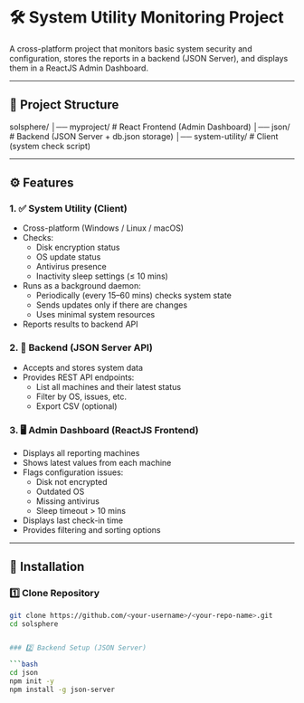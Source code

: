 # 🛠️ System Utility Monitoring Project

A cross-platform project that monitors basic system security and configuration, stores the reports in a backend (JSON Server), and displays them in a ReactJS Admin Dashboard.

---

## 📂 Project Structure

solsphere/
│── myproject/ # React Frontend (Admin Dashboard)
│── json/ # Backend (JSON Server + db.json storage)
│── system-utility/ # Client (system check script)

---

## ⚙️ Features

### 1. ✅ System Utility (Client)
- Cross-platform (Windows / Linux / macOS)  
- Checks:
  - Disk encryption status
  - OS update status
  - Antivirus presence
  - Inactivity sleep settings (≤ 10 mins)
- Runs as a background daemon:
  - Periodically (every 15–60 mins) checks system state
  - Sends updates only if there are changes
  - Uses minimal system resources
- Reports results to backend API

### 2. 🔁 Backend (JSON Server API)
- Accepts and stores system data  
- Provides REST API endpoints:
  - List all machines and their latest status  
  - Filter by OS, issues, etc.  
  - Export CSV (optional)  

### 3. 🖥️ Admin Dashboard (ReactJS Frontend)
- Displays all reporting machines  
- Shows latest values from each machine  
- Flags configuration issues:
  - Disk not encrypted
  - Outdated OS
  - Missing antivirus
  - Sleep timeout > 10 mins
- Displays last check-in time  
- Provides filtering and sorting options  

---

## 🚀 Installation

### 1️⃣ Clone Repository
```bash
git clone https://github.com/<your-username>/<your-repo-name>.git
cd solsphere


### 2️⃣ Backend Setup (JSON Server)

```bash
cd json
npm init -y
npm install -g json-server
